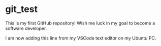 # git_test
This is my first GitHub repository! Wish me luck in my goal to become a software developer.

I am now adding this line from my VSCode text editor on my Ubuntu PC.